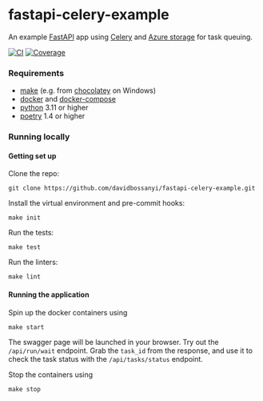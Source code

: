 # fastapi-celery-example
An example [FastAPI](https://fastapi.tiangolo.com/) app using [Celery](https://docs.celeryq.dev/en/stable/getting-started/introduction.html) and [Azure storage](https://learn.microsoft.com/en-us/azure/storage/common/storage-account-overview) for task queuing.

[![CI](https://github.com/davidbossanyi/python-template/actions/workflows/ci.yaml/badge.svg?branch=main)](https://github.com/davidbossanyi/python-template/actions/workflows/ci.yaml)
[![Coverage](https://github.com/davidbossanyi/fastapi-celery-example/wiki/coverage.svg)](https://github.com/davidbossanyi/fastapi-celery-example/actions)

### Requirements
 - [make](https://www.gnu.org/software/make/) (e.g. from [chocolatey](https://community.chocolatey.org/packages/make) on Windows)
 - [docker](https://www.docker.com/) and [docker-compose](https://docs.docker.com/compose/)
 - [python](https://www.python.org/downloads/) 3.11 or higher
 - [poetry](https://python-poetry.org/docs/master/#installing-with-the-official-installer) 1.4 or higher

### Running locally
#### Getting set up
Clone the repo:
```shell
git clone https://github.com/davidbossanyi/fastapi-celery-example.git
```
Install the virtual environment and pre-commit hooks:
```shell
make init
```
Run the tests:
```shell
make test
```
Run the linters:
```shell
make lint
```

#### Running the application
Spin up the docker containers using
```shell
make start
```
The swagger page will be launched in your browser. Try out the `/api/run/wait` endpoint. Grab the `task_id` from the response, and use it to check the task status with the `/api/tasks/status` endpoint.

Stop the containers using
```shell
make stop
```
